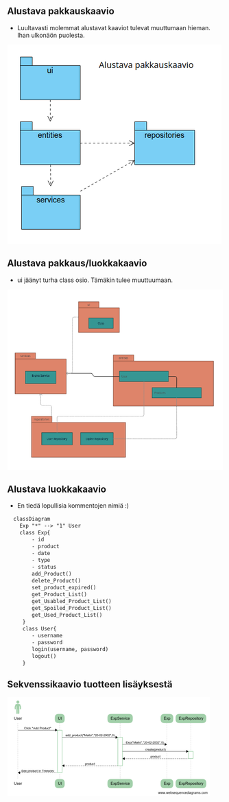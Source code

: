 ## Alustava pakkauskaavio

- Luultavasti molemmat alustavat kaaviot tulevat muuttumaan hieman. Ihan ulkonäön puolesta.

![Pakkausrakenne](./kuvat/Exp_alustava_pakkauskaavio.png)

## Alustava pakkaus/luokkakaavio
- ui jäänyt turha class osio. Tämäkin tulee muuttuumaan.

![Rakenne](./kuvat/alustava_paakaavio.png)

## Alustava luokkakaavio
- En tiedä lopullisia kommentojen nimiä :)
```mermaid
  classDiagram
    Exp "*" --> "1" User
    class Exp{
        - id
        - product
        - date
        - type
        - status
        add_Product()
        delete_Product()
        set_product_expired()
        get_Product_List()
        get_Usabled_Product_List()
        get_Spoiled_Product_List()
        get_Used_Product_List()
     }
     class User{
        - username
        - password
        login(username, password)
        logout()
     }
```
## Sekvenssikaavio tuotteen lisäyksestä 

![Tuotteen lisäys](./kuvat/Exp_sekvenssikaavio.jpeg)

